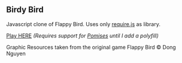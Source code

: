 ## Birdy Bird

Javascript clone of Flappy Bird.
Uses only [require.js](http://requirejs.org/) as library.

[Play HERE](http://master-lincoln.github.io/birdy-bird) _(Requires support for [Pomises](http://caniuse.com/promises) until I add a polyfill)_


Graphic Resources taken from the original game Flappy Bird © Dong Nguyen